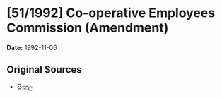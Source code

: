 # [51/1992] Co-operative Employees Commission (Amendment)

**Date:** 1992-11-06

## Original Sources

- [සිංහල](https://documents.gov.lk/view/acts/1992/11/51-1992_S.pdf)
